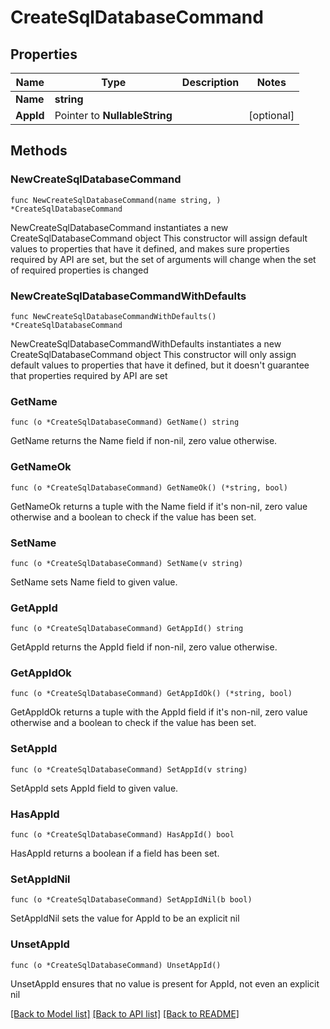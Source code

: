# CreateSqlDatabaseCommand

## Properties

Name | Type | Description | Notes
------------ | ------------- | ------------- | -------------
**Name** | **string** |  | 
**AppId** | Pointer to **NullableString** |  | [optional] 

## Methods

### NewCreateSqlDatabaseCommand

`func NewCreateSqlDatabaseCommand(name string, ) *CreateSqlDatabaseCommand`

NewCreateSqlDatabaseCommand instantiates a new CreateSqlDatabaseCommand object
This constructor will assign default values to properties that have it defined,
and makes sure properties required by API are set, but the set of arguments
will change when the set of required properties is changed

### NewCreateSqlDatabaseCommandWithDefaults

`func NewCreateSqlDatabaseCommandWithDefaults() *CreateSqlDatabaseCommand`

NewCreateSqlDatabaseCommandWithDefaults instantiates a new CreateSqlDatabaseCommand object
This constructor will only assign default values to properties that have it defined,
but it doesn't guarantee that properties required by API are set

### GetName

`func (o *CreateSqlDatabaseCommand) GetName() string`

GetName returns the Name field if non-nil, zero value otherwise.

### GetNameOk

`func (o *CreateSqlDatabaseCommand) GetNameOk() (*string, bool)`

GetNameOk returns a tuple with the Name field if it's non-nil, zero value otherwise
and a boolean to check if the value has been set.

### SetName

`func (o *CreateSqlDatabaseCommand) SetName(v string)`

SetName sets Name field to given value.


### GetAppId

`func (o *CreateSqlDatabaseCommand) GetAppId() string`

GetAppId returns the AppId field if non-nil, zero value otherwise.

### GetAppIdOk

`func (o *CreateSqlDatabaseCommand) GetAppIdOk() (*string, bool)`

GetAppIdOk returns a tuple with the AppId field if it's non-nil, zero value otherwise
and a boolean to check if the value has been set.

### SetAppId

`func (o *CreateSqlDatabaseCommand) SetAppId(v string)`

SetAppId sets AppId field to given value.

### HasAppId

`func (o *CreateSqlDatabaseCommand) HasAppId() bool`

HasAppId returns a boolean if a field has been set.

### SetAppIdNil

`func (o *CreateSqlDatabaseCommand) SetAppIdNil(b bool)`

 SetAppIdNil sets the value for AppId to be an explicit nil

### UnsetAppId
`func (o *CreateSqlDatabaseCommand) UnsetAppId()`

UnsetAppId ensures that no value is present for AppId, not even an explicit nil

[[Back to Model list]](../README.md#documentation-for-models) [[Back to API list]](../README.md#documentation-for-api-endpoints) [[Back to README]](../README.md)


